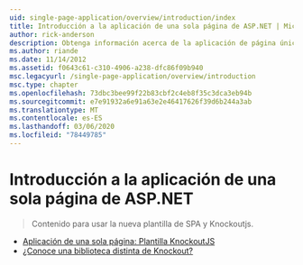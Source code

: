 ```yaml
---
uid: single-page-application/overview/introduction/index
title: Introducción a la aplicación de una sola página de ASP.NET | Microsoft Docs
author: rick-anderson
description: Obtenga información acerca de la aplicación de página única de ASP.NET ASP.NET aplicación de una sola página (SPA) le ayuda a crear aplicaciones que incluyen una importante interacción del lado cliente...
ms.author: riande
ms.date: 11/14/2012
ms.assetid: f0643c61-c310-4906-a238-dfc86f09b940
msc.legacyurl: /single-page-application/overview/introduction
msc.type: chapter
ms.openlocfilehash: 73dbc3bee99f22b83cbf2c4eb8f35c3dca3eb94b
ms.sourcegitcommit: e7e91932a6e91a63e2e46417626f39d6b244a3ab
ms.translationtype: MT
ms.contentlocale: es-ES
ms.lasthandoff: 03/06/2020
ms.locfileid: "78449785"
---
```

# <a name="introduction-to-aspnet-single-page-application"></a>Introducción a la aplicación de una sola página de ASP.NET

> Contenido para usar la nueva plantilla de SPA y Knockoutjs.

- [Aplicación de una sola página: Plantilla KnockoutJS](knockoutjs-template.md)
- [¿Conoce una biblioteca distinta de Knockout?](other-libraries.md)
